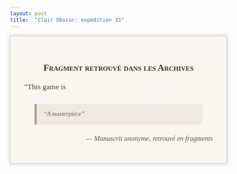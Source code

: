 ```yaml
---
layout: post
title:  "Clair Obscur: expedition 33"
---
```


<div style="font-family: 'Georgia', serif; background-color: #f9f6f1; padding: 2rem; border: 1px solid #d6ccc2; max-width: 700px; margin: auto; box-shadow: 0 0 10px #ccc;">
  <h2 style="text-align: center; font-variant: small-caps; color: #3e2f1c;">Fragment retrouvé dans les Archives</h2>
  <p style="font-size: 1.1rem; line-height: 1.7; color: #4a3b2b;">
    "This game is
  </p>
  <blockquote style="margin: 1.5rem; padding: 1rem; background-color: #eee9e1; border-left: 5px solid #b59d84;">
    <em>“A masterpiece”</em>
  </blockquote>
  <p style="font-size: 1rem; font-style: italic; text-align: right; color: #665544;">— Manuscrit anonyme, retrouvé en fragments</p>
</div>
